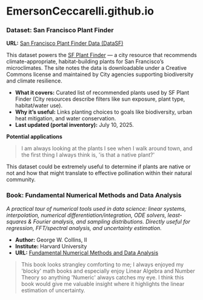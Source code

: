 # EmersonCeccarelli.github.io

### Dataset: San Francisco Plant Finder

**URL:** [San Francisco Plant Finder Data (DataSF)](https://data.sfgov.org/Energy-and-Environment/San-Francisco-Plant-Finder-Data/vmnk-skih/about_data)

This dataset powers the [SF Plant Finder](https://sfplanninggis.org/plantsf/) — a city resource that recommends climate-appropriate, habitat-building plants for San Francisco’s microclimates. The site notes the data is downloadable under a Creative Commons license and maintained by City agencies supporting biodiversity and climate resilience.

- **What it covers:** Curated list of recommended plants used by SF Plant Finder (City resources describe filters like sun exposure, plant type, habitat/water use).  
- **Why it’s useful:** Links planting choices to goals like biodiversity, urban heat mitigation, and water conservation.  
- **Last updated (portal inventory):** July 10, 2025.

**Potential applications**
>I am always looking at the plants I see when I walk around town, and the first thing I always think is, 'is that a native plant?'
>

This dataset could be extremely useful to determine if plants are native or not and how that might translate to effective pollination within their natural community.



### Book: **Fundamental Numerical Methods and Data Analysis**  

*A practical tour of numerical tools used in data science: linear systems, interpolation, numerical differentiation/integration, ODE solvers, least-squares & Fourier analysis, and sampling distributions. Directly useful for regression, FFT/spectral analysis, and uncertainty estimation.*

- **Author:** George W. Collins, II 
- **Institute:** Harvard University 
- **URL:** [Fundamental Numerical Methods and Data Analysis](https://ads.harvard.edu/books/1990fnmd.book/)

>This book looks strangley comforting to me; I always enjoyed my 'blocky' math books and especially enjoy Linear Algebra and Number Theory so anything 'Numeric' always catches my eye. I think this book would give me valuable insight where it highlights the linear estimation of uncertainty.
>
